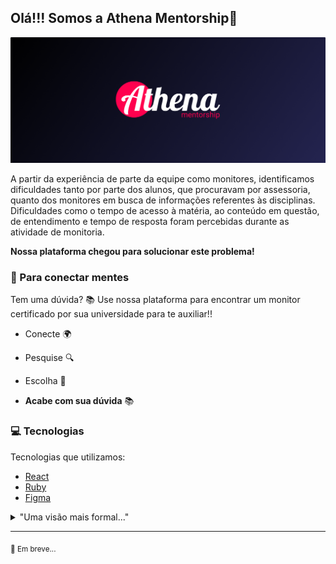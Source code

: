 ## Olá!!! Somos a **Athena Mentorship**👋

<img src="./src/AthenaBanner.png">

A partir da experiência de parte da equipe como monitores, identificamos dificuldades tanto por parte dos alunos, que procuravam por assessoria, quanto dos monitores em busca de informações referentes às disciplinas. Dificuldades como o tempo de acesso à matéria, ao conteúdo em questão, de entendimento e tempo de resposta foram percebidas durante as atividade de monitoria.

**Nossa plataforma chegou para solucionar este problema!**

### 🧠 Para conectar mentes

Tem uma dúvida? 📚 Use nossa plataforma para encontrar um monitor certificado por sua universidade para te auxiliar!!

-   Conecte 🌍

-   Pesquise 🔍

-   Escolha 📌

-   **Acabe com sua dúvida** 📚

### 💻 Tecnologias

Tecnologias que utilizamos:

-   [React](https://pt-br.reactjs.org/)
-   [Ruby](https://rubyonrails.org/)
-   [Figma](https://www.figma.com/)

<details>

<summary>"Uma visão mais formal..."</summary>

<br>

<ul>

<h3>1. JUSTIFICATIVAS: ESTUDO UNIVERSITÁRIO E A INTERNET COMO FERRAMENTA DE AUXÍLIO</h3>

<p>No contexto universitário, a eventual independência no estudo de determinada matéria é desejável para todo e qualquer aluno. Por serem muitas vezes conteúdos específicos, estes, se encontram disseminados na biografia orientada ao estudante, fóruns online e sites específicos que abordem o tema. Devido a isso, estudantes podem gastar horas do seu dia em busca de fontes seguras e específicas para sanar determinadas dúvidas que podem, utilizando a Internet como ferramenta de auxílio, serem esclarecidas e simplificadas por conhecedores da área. Esta proposta de projeto pode ser aplicada tanto ao contexto acadêmico quanto à inserção do estudante no mercado produtivo.</p>

<h3>2. OBJETIVOS</h3>

<p>Esta proposta de projeto pretende criar uma plataforma digital baseada no ambiente da web, com a finalidade principal de conectar estudantes e potenciais tutores, seguramente validados e considerados capacitados para tal atuação por sua instituição de formação, a fim de promover suporte aos discentes da rede universitária durante seu período de capacitação. Complementar a isso, pretende-se estudar, as formas de relações entre alunos universitários e as componentes que envolvem o processo de esclarecimento de dúvidas sobre determinadas áreas do conhecimento, gerando como resultado, uma visão de como tal situação afeta a preparação de profissionais para o mercado.</p>

"<h3>3. REFERENCIAL TEÓRICO E ESTADO DA ARTE</h3>

<p>No contexto pandêmico, ocasionado devido à disseminação do vírus Covid-19 entre os anos de 2020 e 2021, o globo se viu forçado a se adaptar ao Novo Normal. Com isso, escolas e universidades se sujeitaram a mudanças para manter sua qualidade de ensino, seja realizando seus trabalhos de maneira assíncrona e/ou remota, além de países de Primeiro Mundo, se tornarem mais uma vez, referências de modelos educacionais.</p>

<p>A Globalização, que permitiu diversos avanços científicos nas demais áreas do conhecimento, agora se viu extremamente atuante no contexto educacional. Sendo que, cada vez mais, meios de pesquisa como Google, se tornam ferramentas de extrema importância para sanar dúvidas e realizar pesquisas, por parte dos estudantes ao redor do mundo.</p>

<p>Com o atual cenário da comunicação e uso dos ambientes virtuais de educação, torna-se relevante o uso de ferramentas que possibilitem, de forma direta e eficiente, utilizar a Internet Como Ferramenta de Auxílio ao Estudante Universitário, contribuindo para a formação de profissionais cada vez mais qualificados. Deste modo, torna-se relevante o estudo e levantamento do perfil atual de usuários universitários quanto à pesquisa e estudo online, objetivando a criação de ferramentas que possibilitem a integração entre universidades e alunos visando sanar dúvidas sobre complexos temas no cotidiano da graduação, somado à segurança daquele que o explica.</p>

</ul>

</details>

---

<sub>🤗 Em breve...</sub>
